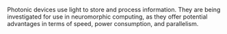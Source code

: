 Photonic devices use light to store and process information. They are being investigated for use in neuromorphic computing, as they offer potential advantages in terms of speed, power consumption, and parallelism.